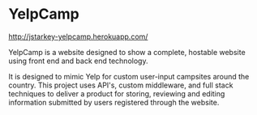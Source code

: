 # YelpCamp

http://jstarkey-yelpcamp.herokuapp.com/

YelpCamp is a website designed to show a complete, hostable website using front end and back end technology. 

It is designed to mimic Yelp for custom user-input campsites around the country. This project uses API's, custom middleware, and full stack techniques to deliver a product for storing, reviewing and editing information submitted by users registered through the website. 
